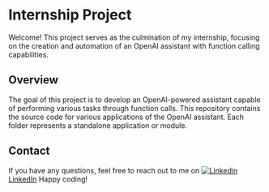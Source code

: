 # Internship Project

Welcome! This project serves as the culmination of my internship, focusing on the creation and automation of an OpenAI assistant with function calling capabilities.

## Overview

The goal of this project is to develop an OpenAI-powered assistant capable of performing various tasks through function calls. 
This repository contains the source code for various applications of the OpenAI assistant. Each folder represents a standalone application or module.

## Contact

If you have any questions, feel free to reach out to me on [![Linkedin](https://i.stack.imgur.com/gVE0j.png) LinkedIn](https://www.linkedin.com/in/tanguyaerts/)
Happy coding!
